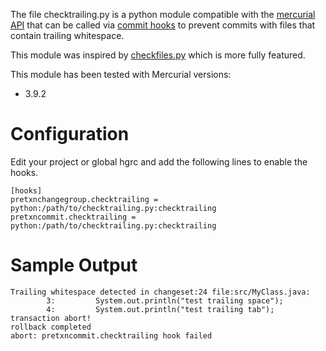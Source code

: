 The file checktrailing.py is a python module compatible with the [mercurial API](https://www.mercurial-scm.org/wiki/MercurialApi) that can be called via [commit hooks](https://www.mercurial-scm.org/wiki/HookExamples) to prevent commits with files that contain trailing whitespace.

This module was inspired by [checkfiles.py](https://www.mercurial-scm.org/wiki/CheckFilesExtension) which is more fully featured.

This module has been tested with Mercurial versions:
* 3.9.2

# Configuration

Edit your project or global hgrc and add the following lines to enable the hooks.

    [hooks]
    pretxnchangegroup.checktrailing = python:/path/to/checktrailing.py:checktrailing
    pretxncommit.checktrailing = python:/path/to/checktrailing.py:checktrailing

# Sample Output

    Trailing whitespace detected in changeset:24 file:src/MyClass.java:
            3:         System.out.println("test trailing space");
            4:         System.out.println("test trailing tab");
    transaction abort!
    rollback completed
    abort: pretxncommit.checktrailing hook failed

